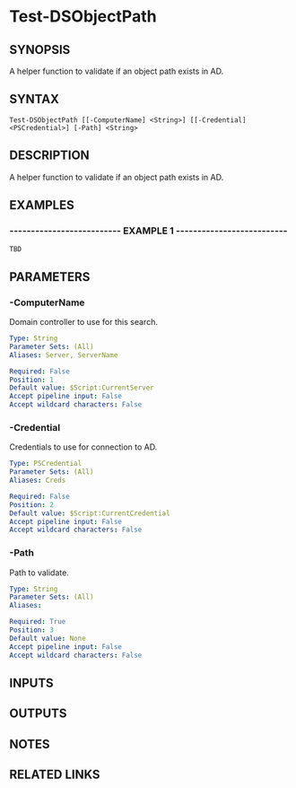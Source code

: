 ﻿---
external help file: PSAD-help.xml
online version: https://github.com/zloeber/PSAD
schema: 2.0.0
---

# Test-DSObjectPath

## SYNOPSIS
A helper function to validate if an object path exists in AD.

## SYNTAX

```
Test-DSObjectPath [[-ComputerName] <String>] [[-Credential] <PSCredential>] [-Path] <String>
```

## DESCRIPTION
A helper function to validate if an object path exists in AD.

## EXAMPLES

### -------------------------- EXAMPLE 1 --------------------------
```
TBD
```

## PARAMETERS

### -ComputerName
Domain controller to use for this search.

```yaml
Type: String
Parameter Sets: (All)
Aliases: Server, ServerName

Required: False
Position: 1
Default value: $Script:CurrentServer
Accept pipeline input: False
Accept wildcard characters: False
```

### -Credential
Credentials to use for connection to AD.

```yaml
Type: PSCredential
Parameter Sets: (All)
Aliases: Creds

Required: False
Position: 2
Default value: $Script:CurrentCredential
Accept pipeline input: False
Accept wildcard characters: False
```

### -Path
Path to validate.

```yaml
Type: String
Parameter Sets: (All)
Aliases: 

Required: True
Position: 3
Default value: None
Accept pipeline input: False
Accept wildcard characters: False
```

## INPUTS

## OUTPUTS

## NOTES

## RELATED LINKS

